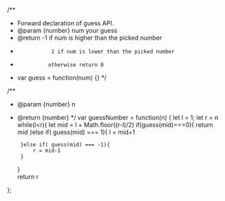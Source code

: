 /** 
 * Forward declaration of guess API.
 * @param {number} num   your guess
 * @return 	     -1 if num is higher than the picked number
 *			      1 if num is lower than the picked number
 *               otherwise return 0
 * var guess = function(num) {}
 */

/**
 * @param {number} n
 * @return {number}
 */
var guessNumber = function(n) {
    let l = 1;
    let r = n
    while(l<r){
        let mid = l + Math.floor((r-l)/2)
        if(guess(mid)===0){
            return mid
        }else if( guess(mid) === 1){
                l = mid+1
           
        }else if( guess(mid) === -1){
            r = mid-1
        }
    }   
    return r 
    
};